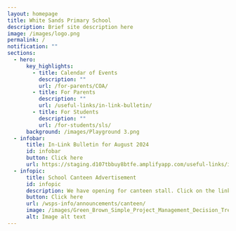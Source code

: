 ```yaml
---
layout: homepage
title: White Sands Primary School
description: Brief site description here
image: /images/logo.png
permalink: /
notification: ""
sections:
  - hero:
      key_highlights:
        - title: Calendar of Events
          description: ""
          url: /for-parents/COA/
        - title: For Parents
          description: ""
          url: /useful-links/in-link-bulletin/
        - title: For Students
          description: ""
          url: /for-students/sls/
      background: /images/Playground 3.png
  - infobar:
      title: In-Link Bulletin for August 2024
      id: infobar
      button: Click here
      url: https://staging.d107tbbuy8btfe.amplifyapp.com/useful-links/in-link-bulletin/
  - infopic:
      title: School Canteen Advertisement
      id: infopic
      description: We have opening for canteen stall. Click on the link below to read.
      button: Click here
      url: /wsps-info/announcements/canteen/
      image: /images/Green_Brown_Simple_Project_Management_Decision_Tree_Graph__1_.png
      alt: Image alt text
---
```

